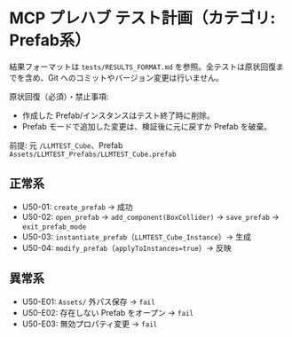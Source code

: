 # MCP プレハブ テスト計画（カテゴリ: Prefab系）

結果フォーマットは `tests/RESULTS_FORMAT.md` を参照。全テストは原状回復までを含め、Git へのコミットやバージョン変更は行いません。

原状回復（必須）・禁止事項:
- 作成した Prefab/インスタンスはテスト終了時に削除。
- Prefab モードで追加した変更は、検証後に元に戻すか Prefab を破棄。

前提: 元 `/LLMTEST_Cube`、Prefab `Assets/LLMTEST_Prefabs/LLMTEST_Cube.prefab`

## 正常系

- U50-01: `create_prefab` → 成功
- U50-02: `open_prefab` → `add_component(BoxCollider)` → `save_prefab` → `exit_prefab_mode`
- U50-03: `instantiate_prefab`（`LLMTEST_Cube_Instance`）→ 生成
- U50-04: `modify_prefab`（`applyToInstances=true`）→ 反映

## 異常系

- U50-E01: `Assets/` 外パス保存 → `fail`
- U50-E02: 存在しない Prefab をオープン → `fail`
- U50-E03: 無効プロパティ変更 → `fail`
